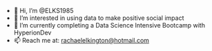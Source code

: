 - 👋 Hi, I’m @ELKS1985
- 👀 I’m interested in using data to make positive social impact
- 🌱 I’m currently completing a Data Science Intensive Bootcamp with HyperionDev
- 📫 Reach me at: rachaelelkington@hotmail.com

<!---
ELKS1985/ELKS1985 is a ✨ special ✨ repository because its `README.md` (this file) appears on your GitHub profile.
You can click the Preview link to take a look at your changes.
--->
